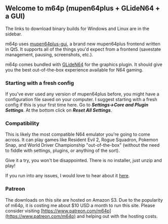 ## Welcome to m64p (mupen64plus + GLideN64 + a GUI)

The links to download binary builds for Windows and Linux are in the sidebar.

m64p uses [mupen64plus-gui](https://github.com/m64p/mupen64plus-gui), a brand new mupen64plus frontend written in Qt5. It supports all of the things you'd expect from a frontend (savestate management, pausing, screenshots, etc.).

m64p comes bundled with [GLideN64](https://github.com/gonetz/GLideN64) for the graphics plugin. It should give you the best out-of-the-box experience available for N64 gaming.

### Starting with a fresh config ###

If you've ever used any version of mupen64plus before, you might have a configuration file saved on your computer. I suggest starting with a fresh config if this is your first time here. Go to ***Settings->Core and Plugin Settings***. At the bottom click on ***Reset All Settings***.

### Compatibility ###

This is likely the most compatible N64 emulator you're going to come across. It can play games like Resident Evil 2, Rogue Squadron, Pokemon Snap, and World Driver Championship "out-of-the-box" (without the need to fiddle with settings, plugins, or anything of the sort).

Give it a try, you won't be disappointed. There is no installer, just unzip and play!

If you run into any issues, I would love to hear about it [here](https://github.com/m64p/mupen64plus-GLideN64/issues).

### Patreon ###

The downloads on this site are hosted on Amazon S3. Due to the popularity of m64p, it is costing me about $10 USD a month to run this site. Please consider visiting [https://www.patreon.com/m64p](https://www.patreon.com/m64p) and helping out with the hosting costs.
